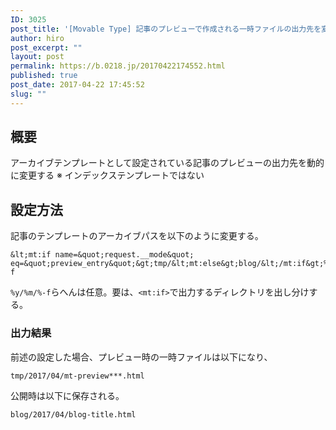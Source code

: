 ```yaml
---
ID: 3025
post_title: '[Movable Type] 記事のプレビューで作成される一時ファイルの出力先を変更する方法'
author: hiro
post_excerpt: ""
layout: post
permalink: https://b.0218.jp/20170422174552.html
published: true
post_date: 2017-04-22 17:45:52
slug: ""
---
```

## 概要
アーカイブテンプレートとして設定されている記事のプレビューの出力先を動的に変更する
※ インデックステンプレートではない

## 設定方法
記事のテンプレートのアーカイブパスを以下のように変更する。

```
&lt;mt:if name=&quot;request.__mode&quot; eq=&quot;preview_entry&quot;&gt;tmp/&lt;mt:else&gt;blog/&lt;/mt:if&gt;%y/%m/%-f
```

`%y/%m/%-f`らへんは任意。要は、`<mt:if>`で出力するディレクトリを出し分けする。

### 出力結果
前述の設定した場合、プレビュー時の一時ファイルは以下になり、
```
tmp/2017/04/mt-preview***.html
```

公開時は以下に保存される。
```
blog/2017/04/blog-title.html
```